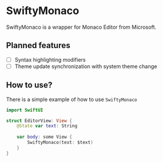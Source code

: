 # SwiftyMonaco

SwiftyMonaco is a wrapper for Monaco Editor from Microsoft.

## Planned features
- [ ] Syntax highlighting modifiers
- [ ] Theme update synchronization with system theme change

## How to use?
There is a simple example of how to use `SwiftyMonaco`
```swift
import SwiftUI

struct EditorView: View {
    @State var text: String
    
    var body: some View {
        SwiftyMonaco(text: $text)
    }
}
```
